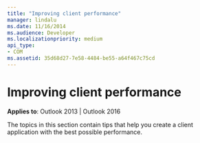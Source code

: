 ```yaml
---
title: "Improving client performance"
manager: lindalu
ms.date: 11/16/2014
ms.audience: Developer
ms.localizationpriority: medium
api_type:
- COM
ms.assetid: 35d68d27-7e58-4484-be55-a64f467c75cd
---
```


# Improving client performance
 
**Applies to**: Outlook 2013 | Outlook 2016 
  
The topics in this section contain tips that help you create a client application with the best possible performance.
  


